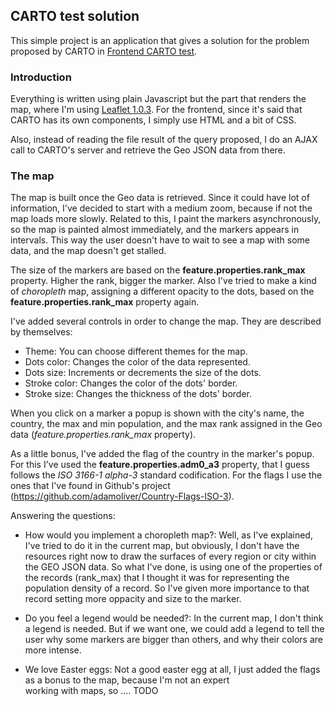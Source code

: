 ## CARTO test solution
This simple project is an application that gives a solution for the problem proposed by CARTO 
in [Frontend CARTO test](https://gist.github.com/xavijam/8bf55f5e4da51bc79d94d676a471f77b).

### Introduction
Everything is written using plain Javascript but the part that renders the map, where I'm 
 using [Leaflet 1.0.3](http://leafletjs.com/2017/01/23/leaflet-1.0.3.html). For the frontend, 
 since it's said that CARTO has its own components, I simply use HTML and a bit of CSS.
 
Also, instead of reading the file result of the query proposed, I do an AJAX call to CARTO's server and 
 retrieve the Geo JSON data from there.
 
### The map
The map is built once the Geo data is retrieved. Since it could have lot of information, I've decided
 to start with a medium zoom, because if not the map loads more slowly. Related to this, I paint the markers
 asynchronously, so the map is painted almost immediately, and the markers appears in intervals. This way
 the user doesn't have to wait to see a map with some data, and the map doesn't get stalled. 
 
The size of the markers are based on the **feature.properties.rank_max** property. Higher the rank, bigger the marker.
Also I've tried to make a kind of _choropleth_ map, assigning a different opacity to the dots, based on the 
**feature.properties.rank_max** property again.
 
I've added several controls in order to change the map. They are described by themselves:

* Theme: You can choose different themes for the map.
* Dots color: Changes the color of the data represented.
* Dots size: Increments or decrements the size of the dots.
* Stroke color: Changes the color of the dots' border.
* Stroke size: Changes the thickness of the dots' border.
 
When you click on a marker a popup is shown with the city's name, the country, the max and min population, and the 
max rank assigned in the Geo data (_feature.properties.rank_max_ property). 
 
As a little bonus, I've added the flag of the country in the marker's popup. For this I've used the **feature.properties.adm0_a3**
property, that I guess follows the _ISO 3166-1 alpha-3_ standard codification. For the flags I use the ones that I've found in 
Github's project (https://github.com/adamoliver/Country-Flags-ISO-3).
 
Answering the questions:
 
* How would you implement a choropleth map?: Well, as I've explained, I've tried to do it in the current map, but obviously, I don't 
 have the resources right now to draw the surfaces of every region or city within the GEO JSON data. So what I've done, is using
 one of the properties of the records (rank_max) that I thought it was for representing the population density of a record. So I've
 given more importance to that record setting more oppacity and size to the marker.
  
* Do you feel a legend would be needed?: In the current map, I don't think a legend is needed. But if we want one, we could add
  a legend to tell the user why some markers are bigger than others, and why their colors are more intense.

* We love Easter eggs: Not a good easter egg at all, I just added the flags as a bonus to the map, because I'm not an expert  
  working with maps, so .... TODO